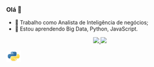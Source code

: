 ### Olá 👋

- 🔭 Trabalho como Analista de Inteligência de negócios;
- 🌱 Estou aprendendo Big Data, Python, JavaScript.

<div align="center">
  <a href="https://github.com/rafaballerini">
  <img height="180em" src="https://github-readme-stats.vercel.app/api?username=ManoelAugustoOliveira&show_icons=true&theme=dark&include_all_commits=true&count_private=true"/>
  <img height="180em" src="https://github-readme-stats.vercel.app/api/top-langs/?username=ManoelAugustoOliveira&layout=compact&langs_count=7&theme=dark"/>
</div>
<div style="display: inline_block"><br>
  <img align="center" alt="Mano-Python" height="30" width="40" src="https://raw.githubusercontent.com/devicons/devicon/master/icons/python/python-original.svg">
</div>
